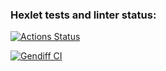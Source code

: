 ### Hexlet tests and linter status:
[![Actions Status](https://github.com/qwert-3001/python-project-50/actions/workflows/hexlet-check.yml/badge.svg)](https://github.com/qwert-3001/python-project-50/actions)

[![Gendiff CI](https://github.com/qwert-3001/python-project-50/actions/workflows/makefile.yml/badge.svg)](https://github.com/qwert-3001/python-project-50/actions/workflows/makefile.yml)
